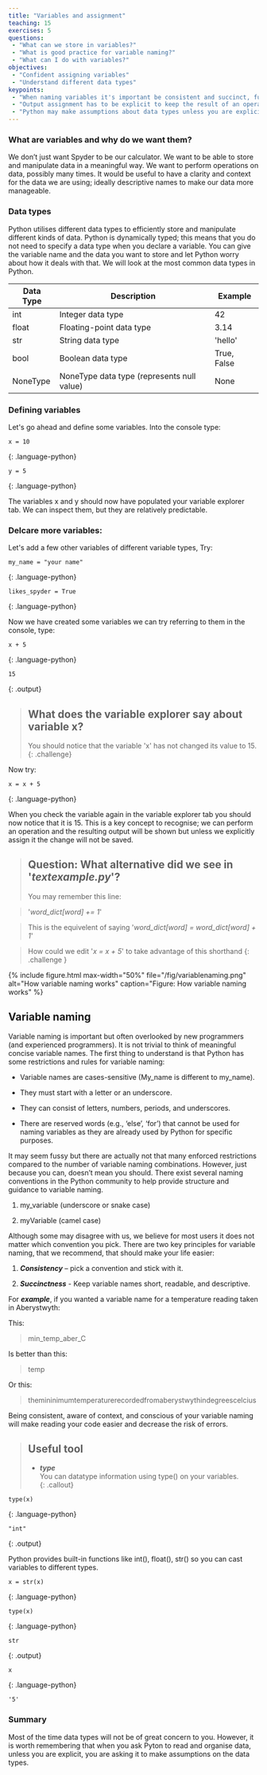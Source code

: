 ```yaml
---
title: "Variables and assignment"
teaching: 15
exercises: 5
questions:
 - "What can we store in variables?"
 - "What is good practice for variable naming?"
 - "What can I do with variables?"
objectives:
 - "Confident assigning variables"
 - "Understand different data types"
keypoints:
 - "When naming variables it's important be consistent and succinct, future you and collaborators will thank you"
 - "Output assignment has to be explicit to keep the result of an operation"
 - "Python may make assumptions about data types unless you are explicit"
---
```


### What are variables and why do we want them?
We don’t just want Spyder to be our calculator. We want to be able to store and manipulate data in a meaningful way. We want to perform operations on data, possibly many times. It would be useful to have a clarity and context for the data we are using; ideally descriptive names to make our data more manageable.

### Data types 
Python utilises different data types to efficiently store and manipulate different kinds of data. Python is dynamically typed; this means that you do not need to specify a data type when you declare a variable. You can give the variable name and the data you want to store and let Python worry about how it deals with that. We will look at the most common data types in Python.
  
| Data Type       | Description                                     | Example                     |
|-----------------|-------------------------------------------------|-----------------------------|
| int             | Integer data type                               | 42                          |
| float           | Floating-point data type                        | 3.14                        |
| str             | String data type                                | 'hello'                     |
| bool            | Boolean data type                               | True, False                 |
| NoneType        | NoneType data type (represents null value)      | None                        |
  
  
### Defining variables
Let's go ahead and define some variables. Into the console type:  

```
x = 10
```
{: .language-python}  

```
y = 5
```
{: .language-python}


The variables x and y should now have populated your variable explorer tab. We can inspect them, but they are relatively predictable. 

### Delcare more variables:
Let's add a few other variables of different variable types, Try:

```
my_name = "your name"
```
{: .language-python}

```
likes_spyder = True
```
{: .language-python}
  

Now we have created some variables we can try referring to them in the console, type:  

```
x + 5
```
{: .language-python}

```
15
```
{: .output}


> ## What does the variable explorer say about variable x?
> You should notice that the variable 'x' has not changed its value to 15.
{: .challenge}

Now try:
```
x = x + 5
```
{: .language-python}

When you check the variable again in the variable explorer tab you should now notice that it is 15. This is a key concept to recognise; we can perform an operation and the resulting output will be shown but unless we explicitly assign it the change will not be saved.

> ## Question: What alternative did we see in '*textexample.py*'?
> You may remember this line:

> '*word_dict[word] += 1*'

> This is the equivelent of saying '*word_dict[word] = word_dict[word] + 1*'

> How could we edit '*x = x + 5*' to take advantage of this shorthand
{: .challenge }

{% include figure.html max-width="50%" file="/fig/variablenaming.png" 
alt="How variable naming works" caption="Figure: How variable naming works" %}

## Variable naming

Variable naming is important but often overlooked by new programmers (and experienced programmers). It is not trivial to think of meaningful concise variable names. The first thing to understand is that Python has some restrictions and rules for variable naming:  

 
* Variable names are cases-sensitive (My_name is different to my_name).  

* They must start with a letter or an underscore. 

* They can consist of letters, numbers, periods, and underscores.  

* There are reserved words (e.g., ‘else’, ‘for’) that cannot be used for naming variables as they are already used by Python for specific purposes.  

 
It may seem fussy but there are actually not that many enforced restrictions compared to the number of variable naming combinations. However, just because you can, doesn’t mean you should. There exist several naming conventions in the Python community to help provide structure and guidance to variable naming. 

 

1. my_variable (underscore or snake case) 

2. myVariable (camel case) 

 

Although some may disagree with us, we believe for most users it does not matter which convention you pick. There are two key principles for variable naming, that we recommend, that should make your life easier: 

 

1. ***Consistency*** – pick a convention and stick with it. 

2. ***Succinctness*** - Keep variable names short, readable, and descriptive. 

 

For ***example***, if you wanted a variable name for a temperature reading taken in Aberystwyth: 


This: 

>min_temp_aber_C 


Is better than this: 

>temp 
 

Or this: 

>themininimumtemperaturerecordedfromaberystwythindegreescelcius 

 
Being consistent, aware of context, and conscious of your variable naming will make reading your code easier and decrease the risk of errors.   

>## Useful tool
>* ***type***  
>You can datatype information using type() on your variables.  
{: .callout}

```
type(x)
```
{: .language-python}

```
"int"
```
{: .output}


Python provides built-in functions like int(), float(), str() so you can cast variables to different types.

```
x = str(x)
```
{: .language-python}


```
type(x)
```
{: .language-python}

```
str
```
{: .output}

```
x
```
{: .language-python}

```
'5'
```

### Summary

Most of the time data types will not be of great concern to you. However, it is worth remembering that when you ask Pyton to read and organise data, unless you are explicit, you are asking it to make assumptions on the data types.
